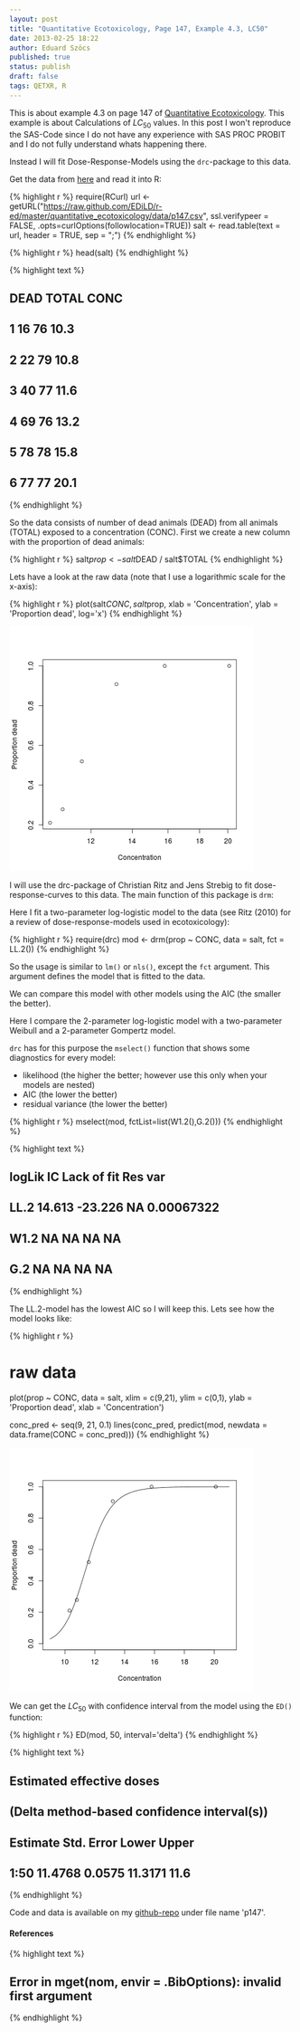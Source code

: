 ```yaml
---
layout: post
title: "Quantitative Ecotoxicology, Page 147, Example 4.3, LC50"
date: 2013-02-25 18:22
author: Eduard Szöcs
published: true
status: publish
draft: false
tags: QETXR, R
---
```



 
This is about example 4.3 on page 147 of [Quantitative Ecotoxicology](http://www.crcpress.com/product/isbn/9781439835647). This example is about Calculations of $LC_{50}$ values.
In this post I won't reproduce the SAS-Code since I do not have any experience with SAS PROC PROBIT and I do not fully understand whats happening there.
 
Instead I will fit Dose-Response-Models using the `drc`-package to this data.
 
 
Get the data from [here](https://raw.github.com/EDiLD/r-ed/master/quantitative_ecotoxicology/data/p147.csv) and read it into R:
 

{% highlight r %}
require(RCurl)
url <- getURL("https://raw.github.com/EDiLD/r-ed/master/quantitative_ecotoxicology/data/p147.csv",
ssl.verifypeer = FALSE, .opts=curlOptions(followlocation=TRUE))
salt <- read.table(text = url, header = TRUE, sep = ";")
{% endhighlight %}

{% highlight r %}
head(salt)
{% endhighlight %}



{% highlight text %}
##   DEAD TOTAL CONC
## 1   16    76 10.3
## 2   22    79 10.8
## 3   40    77 11.6
## 4   69    76 13.2
## 5   78    78 15.8
## 6   77    77 20.1
{% endhighlight %}
 
So the data consists of number of dead animals (DEAD) from all animals (TOTAL) exposed to a concentration (CONC).
First we create a new column with the proportion of dead animals:
 

{% highlight r %}
salt$prop <- salt$DEAD / salt$TOTAL
{% endhighlight %}
 
Lets have a look at the raw data (note that I use a logarithmic scale for the x-axis):

{% highlight r %}
plot(salt$CONC, salt$prop, xlab = 'Concentration', ylab = 'Proportion dead', log='x')
{% endhighlight %}

![plot of chunk p147_plot_raw](/figures/p147_plot_raw-1.png) 
 
 
I will use the drc-package of Christian Ritz and Jens Strebig to fit dose-response-curves to this data. The main function of this package is `drm`:
 
 
Here I fit a two-parameter log-logistic model to the data (see Ritz (2010) for a review of dose-response-models used in ecotoxicology):

{% highlight r %}
require(drc)
mod <- drm(prop ~ CONC, data = salt, fct =  LL.2())
{% endhighlight %}
 
So the usage is similar to `lm()` or `nls()`, except the `fct` argument. This argument defines the model that is fitted to the data.
 
We can compare this model with other models using the AIC (the smaller the better). 
 
Here I compare the 2-parameter log-logistic model with a two-parameter Weibull and a 2-parameter Gompertz model. 
 
`drc` has for this purpose the `mselect()` function that shows some diagnostics for every model:
 
* likelihood (the higher the better; however use this only when your models are nested)
* AIC (the lower the better)
* residual variance (the lower the better)
 

{% highlight r %}
mselect(mod, fctList=list(W1.2(),G.2()))
{% endhighlight %}



{% highlight text %}
##      logLik      IC Lack of fit    Res var
## LL.2 14.613 -23.226          NA 0.00067322
## W1.2     NA      NA          NA         NA
## G.2      NA      NA          NA         NA
{% endhighlight %}
 
The LL.2-model has the lowest AIC so I will keep this. 
Lets see how the model looks like:

{% highlight r %}
# raw data
plot(prop ~ CONC, data = salt, xlim = c(9,21), ylim = c(0,1), ylab = 'Proportion dead', xlab = 'Concentration')
 
conc_pred <- seq(9, 21, 0.1)
lines(conc_pred, predict(mod, newdata = data.frame(CONC = conc_pred)))
{% endhighlight %}

![plot of chunk p147_plot_mod](/figures/p147_plot_mod-1.png) 
 
We can get the $LC_{50}$ with confidence interval from the model using the `ED()` function:

{% highlight r %}
ED(mod, 50, interval='delta')
{% endhighlight %}



{% highlight text %}
## 
## Estimated effective doses
## (Delta method-based confidence interval(s))
## 
##      Estimate Std. Error   Lower Upper
## 1:50  11.4768     0.0575 11.3171  11.6
{% endhighlight %}
 
Code and data is available on my [github-repo](https://github.com/EDiLD/r-ed/tree/master/quantitative_ecotoxicology) under file name 'p147'.
 
#### References
 

{% highlight text %}
## Error in mget(nom, envir = .BibOptions): invalid first argument
{% endhighlight %}
 
